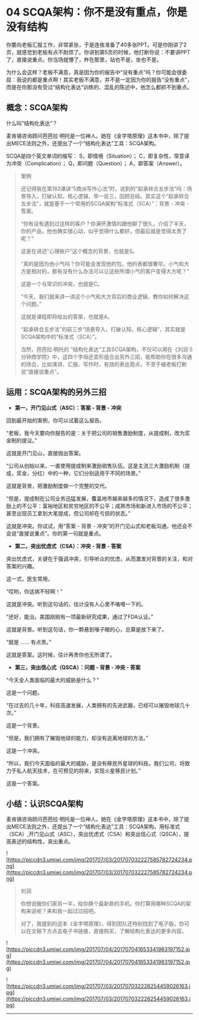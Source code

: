 # 04 SCQA架构：你不是没有重点，你是没有结构

你要向老板汇报工作，非常紧张，于是连夜准备了40多张PPT。可是你刚讲了2页，就感觉到老板有点不耐烦了。你讲到第5页的时候，他打断你说：不要讲PPT了，直接说重点。你当场就懵了，杵在那里，站也不是，坐也不是。

为什么会这样？老板不满意，真是因为你的报告中“没有重点”吗？你可能会很委屈：我说的都是重点啊！其实老板不满意，并不是一定因为你的报告“没有重点”，而是在你那没有受过“结构化表达”训练的、混乱的陈述中，他怎么都抓不到重点。

##  概念：SCQA架构

什么叫“结构化表达”？

麦肯锡咨询顾问芭芭拉·明托是一位神人。她在《金字塔原理》这本书中，除了提出MECE法则之外，还提出了一个“结构化表达”工具：SCQA架构。

SCQA是四个英文单词的缩写：
S，即情境（Situation）；
C，即复杂性，常意译为冲突（Complication）；
Q，即问题（Question）；
A，即答案（Answer）。

> 案例
> 
> 还记得我在第182课讲“5商派写作心法”时，说到的“起承转合五步法”吗：场景导入，打破认知，核心逻辑，举一反三，回顾总结。其实这个“起承转合五步法”，就是基于一个常用的SCQA架构“标准式（SCA）”：背景 - 冲突 - 答案。
> 
> 
> 
> 
> 
> “你有没有遇到过这样的客户？你满怀激情的跟他聊了很久，介绍了半天，你的产品，他也确实很心动，似乎觉得什么都好，但最后就是觉得太贵了呢？”
> 
> 这是在讲述“心理账户”这个概念的背景，也就是S。
> 
> “真的是因为他小气吗？你可能会发现他的包，他的表都很奢华。小气和大方是相对的，那有没有什么办法可以让这些所谓小气的客户变得大方呢？”
> 
> 这是一个与常识的冲突，也就是C。
> 
> “今天，我们就来讲一讲这个小气和大方背后的商业逻辑，教你如何解决这个问题。”
> 
> 这就是课程即将给出的答案，也就是A。
> 
> “起承转合五步法”的前三步“场景导入，打破认知，核心逻辑”，其实就是SCQA架构中的“标准式（SCA）”。
> 
> 当然，芭芭拉·明托的 “结构化表达”工具SCQA架构，不仅可以用在《刘润·5分钟商学院》中，这四个字母还变形组合出另外三招，能帮助你在很多沟通的场合，比如演讲、汇报、写作时，有效的表达观点，不至于被老板打断说“直接说重点”。

## 运用：SCQA架构的另外三招

* **第一，开门见山式（ASC）：答案 - 背景 - 冲突** 

回到最开始的案例，你可以试着这么报告。

“老板，我今天要向你报告的是：关于把公司的销售激励制度，从提成制，改为奖金制的提议。”

这就是开门见山，直接抛出答案。

“公司从创始以来，一直使用提成制来激励销售队伍。这是主流三大激励机制（提成，奖金，分红）中的一种，它们分别适用于不同的场景。”

这就是背景，把激励制度做一个完整的交代。

“但是，提成制在公司业务迅猛发展，覆盖地市越来越多的情况下，造成了很多激励上的不公平：富裕地区和贫穷地区的不公平；成熟市场和新进入市场的不公平；甚至出现员工拿到大笔提成，但公司却在亏损的状态。”

这就是冲突。你试试，用“答案 - 背景 - 冲突”的开门见山式和老板沟通，他还会不会说“直接说重点”。你的第一句就是重点。

* **第二，突出忧虑式（CSA）：冲突 - 背景 - 答案** 

突出忧虑式，关键在于强调冲突，引导听众的忧虑，从而激发对背景的关注，和对答案的兴趣。

这一式，医生常用。

“哎哟，你这病不轻啊！”

这就是冲突。听到这句话的，估计没有人心里不咯噔一下的。

“还好，能治。美国刚刚有一项最新研究成果，通过了FDA认证。”

这就是背景。听到这句话，你一颗悬到嗓子眼的心，总算是放下来了。

“就是 …… 有点贵。”

这就是答案。这时候，估计再贵你也无所谓了。

* **第三，突出信心式（QSCA）：问题 - 背景 - 冲突 - 答案** 

“今天全人类面临的最大的威胁是什么？”

这是一个问题。

“在过去的几十年，科技高速发展，人类拥有的先进武器，已经可以摧毁地球几十次。”

这是一个背景。

“但是，我们拥有了摧毁地球的能力，却没有逃离地球的方法。”

这是一个冲突。

“所以，我们今天面临的最大的威胁，是没有移民外星球的科技。我们公司，将致力于私人航天技术，在可预见的将来，实现火星移民计划。”

这是一个答案。

## 小结：认识SCQA架构

麦肯锡咨询顾问芭芭拉·明托是一位神人。她在《金字塔原理》这本书中，除了提出MECE法则之外，还提出了一个“结构化表达”工具：SCQA架构，用标准式（SCA）,开门见山式（ASC），突出忧虑式（CSA）和突出信心式（QSCA），提高表述的结构性，突出重点。

![https://piccdn3.umiwi.com/img/201707/03/201707032227585782724234.png](https://piccdn3.umiwi.com/img/201707/03/201707032227585782724234.png)

> 刘润
> 
> 你想说服你们家另一半，给你换个最新款的手机。你打算用哪种SCQA的架构来说呢？来和我一起过过招吧。
> 
> 对了，我提到的这本《金字塔原理》，得到团队还特别找到了电子版，你可以在文稿下方点击电子书链接，直接购买，了解结构化表达的更多内容。

![https://piccdn3.umiwi.com/img/201707/04/201707041653341983197152.jpg](https://piccdn3.umiwi.com/img/201707/04/201707041653341983197152.jpg)

![https://piccdn3.umiwi.com/img/201707/03/201707032228254459026163.jpg](https://piccdn3.umiwi.com/img/201707/03/201707032228254459026163.jpg)

---
